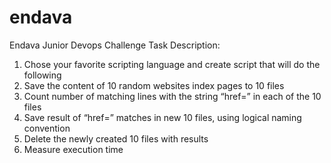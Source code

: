 # endava
Endava Junior Devops Challenge
Task Description:

1. Chose your favorite scripting language and create script that will do the following
2. Save the content of 10 random websites index pages to 10 files
3. Count number of matching lines with the string “href=” in each of the 10 files
4. Save result of “href=” matches in new 10 files, using logical naming convention
5. Delete the newly created 10 files with results
6. Measure execution time
